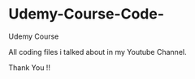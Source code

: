 # Udemy-Course-Code-
Udemy Course

All coding files i talked about in my Youtube Channel.


Thank You !!
